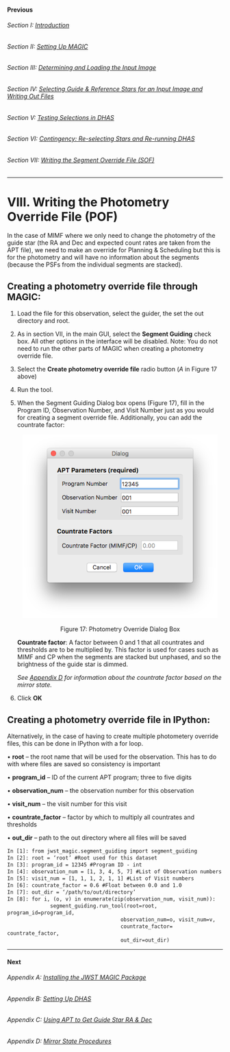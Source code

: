 #### Previous

###### Section I: [Introduction](i_introduction.md)

###### Section II: [Setting Up MAGIC](ii_setting_up.md)

###### Section III: [Determining and Loading the Input Image](iii_determining_and_loading_the_input_image.md)

###### Section IV: [Selecting Guide & Reference Stars for an Input Image and Writing Out Files](iv_select_stars_and_write_files.md)

###### Section V: [Testing Selections in DHAS](v_testing_in_dhas.md)

###### Section VI: [Contingency: Re-selecting Stars and Re-running DHAS](vi_contingency_reselect_stars.md)

###### Section VII: [Writing the Segment Override File (SOF)](vii_write_sof.md)

-----------------------------------------

VIII.	Writing the Photometry Override File (POF)
================================================
In the case of MIMF where we only need to change the photometry of the guide star (the RA and Dec and expected count rates are taken from the APT file), we need to make an override for Planning & Scheduling but this is for the photometry and will have no information about the segments (because the PSFs from the individual segments are stacked). 



Creating a photometry override file through MAGIC:
--------------------------------------------------
1. Load the file for this observation, select the guider, the set the out directory and root.
2. As in section VII, in the main GUI, select the **Segment Guiding** check box. All other options in the interface will be disabled. Note: You do not need to run the other parts of MAGIC when creating a photometry override file.
3. Select the **Create photometry override file** radio button (*A* in Figure 17 above) 
4. Run the tool.
5. When the Segment Guiding Dialog box opens (Figure 17), fill in the Program ID, Observation Number, and Visit Number just as you would for creating a segment override file. Additionally, you can add the countrate factor:
   <p align="center">
      <img src ="./figs/figure17_photometry_override_dialog.png" alt="Photometry Override"/>
   </p>
   <p align="center">
      Figure 17: Photometry Override Dialog Box
   </p>
   
   **Countrate factor**: A factor between 0 and 1 that all countrates and thresholds are to be multiplied by. This factor is used for cases such as MIMF and CP when the segments are stacked but unphased, and so the brightness of the guide star is dimmed.  
   
   *See [Appendix D](appendix_d_mirror_states.md) for information about the countrate factor based on the mirror state.*
   
6. Click **OK**

Creating a photometry override file in IPython: 
--------------------------------------------------
Alternatively, in the case of having to create multiple photometery override files, this can be done in IPython with a for loop.

•	**root** – the root name that will be used for the observation. This has to do with where files are saved so consistency is important

•	**program_id** – ID of the current APT program; three to five digits

•	**observation_num** – the observation number for this observation

•	**visit_num** – the visit number for this visit

•	**countrate_factor** – factor by which to multiply all countrates and thresholds

•	**out_dir** – path to the out directory where all files will be saved

    In [1]: from jwst_magic.segment_guiding import segment_guiding
    In [2]: root = ‘root’ #Root used for this dataset
    In [3]: program_id = 12345 #Program ID - int
    In [4]: observation_num = [1, 3, 4, 5, 7] #List of Observation numbers
    In [5]: visit_num = [1, 1, 1, 2, 1, 1] #List of Visit numbers
    In [6]: countrate_factor = 0.6 #Float between 0.0 and 1.0
    In [7]: out_dir = ‘/path/to/out/directory’
    In [8]: for i, (o, v) in enumerate(zip(observation_num, visit_num)):
	              segment_guiding.run_tool(root=root, program_id=program_id, 
                                         observation_num=o, visit_num=v, 
                                         countrate_factor= countrate_factor, 
                                         out_dir=out_dir)   


---------------------------------
#### Next

###### Appendix A: [Installing the JWST MAGIC Package](appendix_a_installing_magic.md)

###### Appendix B: [Setting Up DHAS](appendix_b_opening_dhas.md)

###### Appendix C: [Using APT to Get Guide Star RA & Dec](appendix_c_apt.md)

###### Appendix D: [Mirror State Procedures](appendix_d_mirror_states.md)
